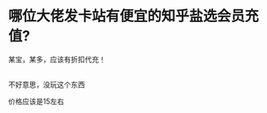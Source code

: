 # 哪位大佬发卡站有便宜的知乎盐选会员充值?


某宝，某多，应该有折扣代充！<br />
<br />
<img src="static/image/smiley/default/lol.gif" smilieid="12" border="0" alt="" /><img src="static/image/smiley/default/lol.gif" smilieid="12" border="0" alt="" /><img src="static/image/smiley/default/lol.gif" smilieid="12" border="0" alt="" />

不好意思，没玩这个东西

价格应该是15左右
